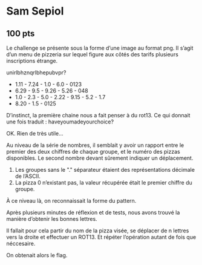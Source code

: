 # Sam Sepiol
## 100 pts

Le challenge se présente sous la forme d’une image au format png.
Il s’agit d’un menu de pizzeria sur lequel figure aux côtés des tarifs plusieurs inscriptions étrange.


unirlbhznqrlbhepubvpr?

* 1.11 - 7.24 - 1.0 - 6.0 - 0123
* 6.29 - 9.5 - 9.26 - 5.26 - 048
* 1.0 - 2.3 - 5.0 - 2.22 - 9.15 - 5.2 - 1.7
* 8.20 - 1.5 - 0125


D’instinct, la première chaine nous a fait penser à du rot13. Ce qui donnait une fois traduit : haveyoumadeyourchoice?

OK. Rien de très utile... 

Au niveau de la série de nombres, il semblait y avoir un rapport entre le premier des deux chiffres de chaque groupe, et le numéro des pizzas disponibles. Le second nombre devant sûrement indiquer un déplacement.

1. Les groupes sans le "." séparateur étaient des représentations décimale de l’ASCII. 
2. La pizza 0 n’existant pas, la valeur récupérée était le premier chiffre du groupe.

À ce niveau là, on reconnaissait la forme du pattern.

Après plusieurs minutes de réflexion et de tests, nous avons trouvé la manière d’obtenir les bonnes lettres.

Il fallait pour cela partir du nom de la pizza visée, se déplacer de n lettres vers la droite et effectuer un ROT13. Et répéter l’opération autant de fois que néccesaire. 

On obtenait alors le flag.






